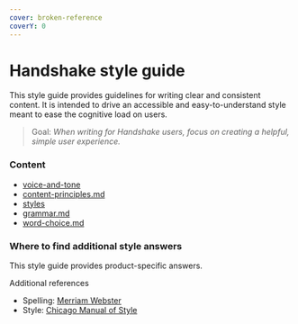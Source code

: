 ```yaml
---
cover: broken-reference
coverY: 0
---
```


# Handshake style guide

This style guide provides guidelines for writing clear and consistent content. It is intended to drive an accessible and easy-to-understand style meant to ease the cognitive load on users.

> Goal: _When writing for Handshake users, focus on creating a helpful, simple user experience._

### Content

* [voice-and-tone](voice-and-tone/ "mention")
* [content-principles.md](content-principles.md "mention")
* [styles](styles/ "mention")
* [grammar.md](grammar.md "mention")
* [word-choice.md](word-choice.md "mention")



### Where to find additional style answers

This style guide provides product-specific answers.

Additional references

* Spelling: [Merriam Webster](https://www.merriam-webster.com)
* Style: [Chicago Manual of Style](https://www.chicagomanualofstyle.org)
